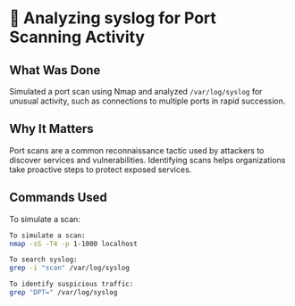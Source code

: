 # 📡 Analyzing syslog for Port Scanning Activity

## What Was Done

Simulated a port scan using Nmap and analyzed `/var/log/syslog` for unusual activity, such as connections to multiple ports in rapid succession.

## Why It Matters

Port scans are a common reconnaissance tactic used by attackers to discover services and vulnerabilities. Identifying scans helps organizations take proactive steps to protect exposed services.

## Commands Used

To simulate a scan:

```bash
To simulate a scan:
nmap -sS -T4 -p 1-1000 localhost

To search syslog:
grep -i "scan" /var/log/syslog

To identify suspicious traffic:
grep "DPT=" /var/log/syslog


